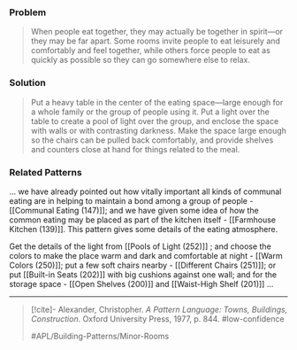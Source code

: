 ### Problem
>When people eat together, they may actually be together in spirit—or they may be far apart. Some rooms invite people to eat leisurely and comfortably and feel together, while others force people to eat as quickly as possible so they can go somewhere else to relax.

### Solution
>Put a heavy table in the center of the eating space—large enough for a whole family or the group of people using it. Put a light over the table to create a pool of light over the group, and enclose the space with walls or with contrasting darkness. Make the space large enough so the chairs can be pulled back comfortably, and provide shelves and counters close at hand for things related to the meal.

### Related Patterns
... we have already pointed out how vitally important all kinds of communal eating are in helping to maintain a bond among a group of people - [[Communal Eating (147)]]; and we have given some idea of how the common eating may be placed as part of the kitchen itself - [[Farmhouse Kitchen (139)]]. This pattern gives some details of the eating atmosphere.

Get the details of the light from [[Pools of Light (252)]] ; and choose the colors to make the place warm and dark and comfortable at night - [[Warm Colors (250)]]; put a few soft chairs nearby - [[Different Chairs (251)]]; or put [[Built-in Seats (202)]] with big cushions against one wall; and for the storage space - [[Open Shelves (200)]] and [[Waist-High Shelf (201)]] ...

---

> [!cite]- Alexander, Christopher. _A Pattern Language: Towns, Buildings, Construction_. Oxford University Press, 1977, p. 844.
> #low-confidence
>
> #APL/Building-Patterns/Minor-Rooms
